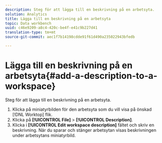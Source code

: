 ```yaml
---
description: Steg för att lägga till en beskrivning på en arbetsyta.
solution: Analytics
title: Lägga till en beskrivning på en arbetsyta
topic: Data workbench
uuid: c46e9209-a8c4-420c-be4f-e41c9b227d41
translation-type: tm+mt
source-git-commit: aec1f7b14198cdde91f61d490a235022943bfedb

---
```



# Lägga till en beskrivning på en arbetsyta{#add-a-description-to-a-workspace}

Steg för att lägga till en beskrivning på en arbetsyta.

1. Klicka på miniatyrbilden för den arbetsyta som du vill visa på önskad [!DNL Worktop] flik.
1. Klicka på **[!UICONTROL File]** > **[!UICONTROL Description]**.
1. Klicka i **[!UICONTROL Edit workspace description]** fältet och skriv en beskrivning.
När du sparar och stänger arbetsytan visas beskrivningen under arbetsytans miniatyrbild.